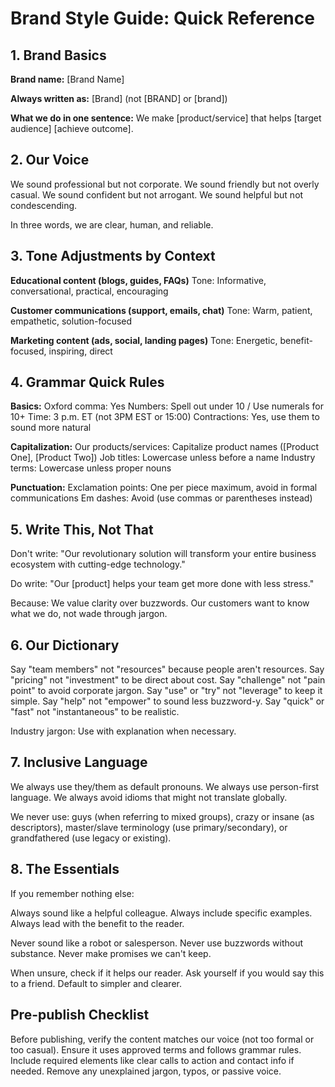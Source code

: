 # Brand Style Guide: Quick Reference

## 1. Brand Basics

**Brand name:** [Brand Name]

**Always written as:** [Brand] (not [BRAND] or [brand])

**What we do in one sentence:** We make [product/service] that helps [target audience] [achieve outcome].

## 2. Our Voice

We sound professional but not corporate. We sound friendly but not overly casual. We sound confident but not arrogant. We sound helpful but not condescending.

In three words, we are clear, human, and reliable.

## 3. Tone Adjustments by Context

**Educational content (blogs, guides, FAQs)**
Tone: Informative, conversational, practical, encouraging

**Customer communications (support, emails, chat)**
Tone: Warm, patient, empathetic, solution-focused

**Marketing content (ads, social, landing pages)**
Tone: Energetic, benefit-focused, inspiring, direct

## 4. Grammar Quick Rules

**Basics:**
Oxford comma: Yes
Numbers: Spell out under 10 / Use numerals for 10+
Time: 3 p.m. ET (not 3PM EST or 15:00)
Contractions: Yes, use them to sound more natural

**Capitalization:**
Our products/services: Capitalize product names ([Product One], [Product Two])
Job titles: Lowercase unless before a name
Industry terms: Lowercase unless proper nouns

**Punctuation:**
Exclamation points: One per piece maximum, avoid in formal communications
Em dashes: Avoid (use commas or parentheses instead)

## 5. Write This, Not That

Don't write: "Our revolutionary solution will transform your entire business ecosystem with cutting-edge technology."

Do write: "Our [product] helps your team get more done with less stress."

Because: We value clarity over buzzwords. Our customers want to know what we do, not wade through jargon.

## 6. Our Dictionary

Say "team members" not "resources" because people aren't resources.
Say "pricing" not "investment" to be direct about cost.
Say "challenge" not "pain point" to avoid corporate jargon.
Say "use" or "try" not "leverage" to keep it simple.
Say "help" not "empower" to sound less buzzword-y.
Say "quick" or "fast" not "instantaneous" to be realistic.

Industry jargon: Use with explanation when necessary.

## 7. Inclusive Language

We always use they/them as default pronouns. We always use person-first language. We always avoid idioms that might not translate globally.

We never use: guys (when referring to mixed groups), crazy or insane (as descriptors), master/slave terminology (use primary/secondary), or grandfathered (use legacy or existing).

## 8. The Essentials

If you remember nothing else:

Always sound like a helpful colleague. Always include specific examples. Always lead with the benefit to the reader.

Never sound like a robot or salesperson. Never use buzzwords without substance. Never make promises we can't keep.

When unsure, check if it helps our reader. Ask yourself if you would say this to a friend. Default to simpler and clearer.

## Pre-publish Checklist

Before publishing, verify the content matches our voice (not too formal or too casual). Ensure it uses approved terms and follows grammar rules. Include required elements like clear calls to action and contact info if needed. Remove any unexplained jargon, typos, or passive voice.